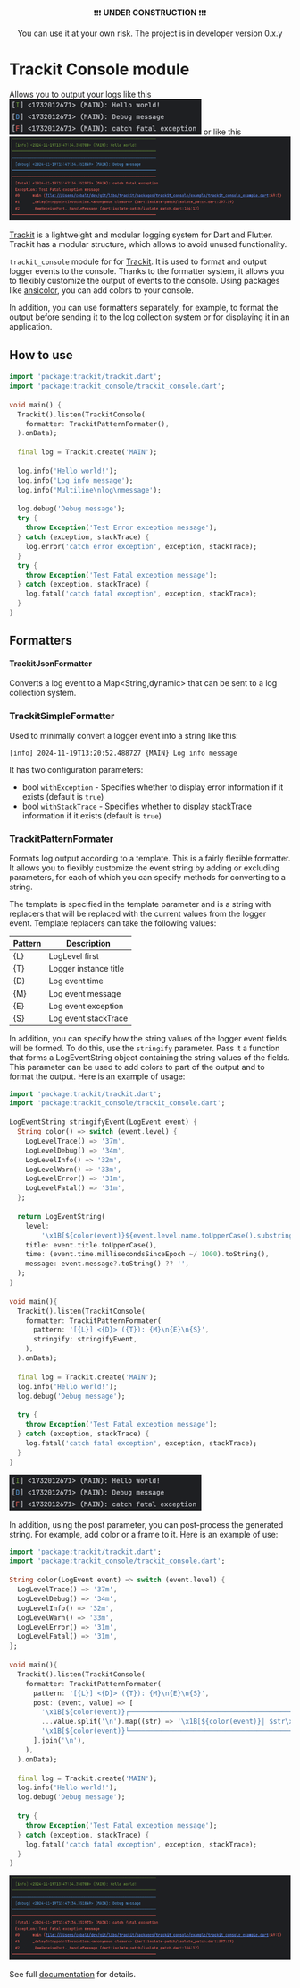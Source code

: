<p align="center">
❗️❗️❗️ <b>UNDER CONSTRUCTION</b> ❗️❗️❗️
</p>
<p align="center">
You can use it at your own risk. The project is in developer version 0.x.y
</p>

# Trackit Console module

Allows you to output your logs like this 
<img src="https://raw.githubusercontent.com/unger1984/trackit/refs/heads/main/packages/trackit_console/assets/screen1.png" >
or like this 
<img src="https://raw.githubusercontent.com/unger1984/trackit/refs/heads/main/packages/trackit_console/assets/screen2.png" >


[Trackit](https://github.com/unger1984/trackit) is a lightweight and modular logging system for Dart and Flutter. Trackit has a modular structure, which allows
to avoid unused functionality.

`trackit_console` module for for [Trackit](https://github.com/unger1984/trackit).
It is used to format and output logger events to the console. Thanks to the formatter system, it allows you to flexibly 
customize the output of events to the console. Using packages like [ansicolor](https://pub.dev/packages/ansicolor), 
you can add colors to your console.

In addition, you can use formatters separately, for example, to format the output before sending it to the log 
collection system or for displaying it in an application.

## How to use

```dart
import 'package:trackit/trackit.dart';
import 'package:trackit_console/trackit_console.dart';

void main() {
  Trackit().listen(TrackitConsole(
    formatter: TrackitPatternFormater(),
  ).onData);

  final log = Trackit.create('MAIN');

  log.info('Hello world!');
  log.info('Log info message');
  log.info('Multiline\nlog\nmessage');

  log.debug('Debug message');
  try {
    throw Exception('Test Error exception message');
  } catch (exception, stackTrace) {
    log.error('catch error exception', exception, stackTrace);
  }
  try {
    throw Exception('Test Fatal exception message');
  } catch (exception, stackTrace) {
    log.fatal('catch fatal exception', exception, stackTrace);
  }
}
```

## Formatters

#### TrackitJsonFormatter

Converts a log event to a Map<String,dynamic> that can be sent to a log collection system.

### TrackitSimpleFormatter

Used to minimally convert a logger event into a string like this:

```
[info] 2024-11-19T13:20:52.488727 {MAIN} Log info message
```

It has two configuration parameters:

* bool `withException` - Specifies whether to display error information if it exists (default is `true`)
* bool `withStackTrace` - Specifies whether to display stackTrace information if it exists (default is `true`)

### TrackitPatternFormater

Formats log output according to a template. This is a fairly flexible formatter. It allows you to flexibly customize 
the event string by adding or excluding parameters, for each of which you can specify methods for converting to a string.

The template is specified in the template parameter and is a string with replacers that will be replaced with the 
current values from the logger event. Template replacers can take the following values:

|   Pattern    | Description            |
|--------------|------------------------|
| {L}          | LogLevel first         |
| {T}          | Logger instance title  |
| {D}          | Log event time         |
| {M}          | Log event message      |
| {E}          | Log event exception    |
| {S}          | Log event stackTrace   |

In addition, you can specify how the string values of the logger event fields will be formed. To do this, use the 
`stringify` parameter. Pass it a function that forms a LogEventString object containing the string values of the fields. 
This parameter can be used to add colors to part of the output and to format the output. Here is an example of usage:

```dart
import 'package:trackit/trackit.dart';
import 'package:trackit_console/trackit_console.dart';

LogEventString stringifyEvent(LogEvent event) {
  String color() => switch (event.level) {
    LogLevelTrace() => '37m',
    LogLevelDebug() => '34m',
    LogLevelInfo() => '32m',
    LogLevelWarn() => '33m',
    LogLevelError() => '31m',
    LogLevelFatal() => '31m',
  };
  
  return LogEventString(
    level:
        '\x1B[${color(event)}${event.level.name.toUpperCase().substring(0, 1)}\x1B[0m',
    title: event.title.toUpperCase(),
    time: (event.time.millisecondsSinceEpoch ~/ 1000).toString(),
    message: event.message?.toString() ?? '',
  );
}

void main(){
  Trackit().listen(TrackitConsole(
    formatter: TrackitPatternFormater(
      pattern: '[{L}] <{D}> ({T}): {M}\n{E}\n{S}',
      stringify: stringifyEvent,
    ),
  ).onData);

  final log = Trackit.create('MAIN');
  log.info('Hello world!');
  log.debug('Debug message');

  try {
    throw Exception('Test Fatal exception message');
  } catch (exception, stackTrace) {
    log.fatal('catch fatal exception', exception, stackTrace);
  }
}
```
<img src="https://raw.githubusercontent.com/unger1984/trackit/refs/heads/main/packages/trackit_console/assets/screen1.png" >

In addition, using the post parameter, you can post-process the generated string. For example, add color or a frame to it. 
Here is an example of use:

```dart
import 'package:trackit/trackit.dart';
import 'package:trackit_console/trackit_console.dart';

String color(LogEvent event) => switch (event.level) {
  LogLevelTrace() => '37m',
  LogLevelDebug() => '34m',
  LogLevelInfo() => '32m',
  LogLevelWarn() => '33m',
  LogLevelError() => '31m',
  LogLevelFatal() => '31m',
};

void main(){
  Trackit().listen(TrackitConsole(
    formatter: TrackitPatternFormater(
      pattern: '[{L}] <{D}> ({T}): {M}\n{E}\n{S}',
      post: (event, value) => [
        '\x1B[${color(event)}┌──────────────────────────────────────────────────────────────────\x1B[0m',
        ...value.split('\n').map((str) => '\x1B[${color(event)}│ $str\x1B[0m'),
        '\x1B[${color(event)}└──────────────────────────────────────────────────────────────────\x1B[0m',
      ].join('\n'),
    ),
  ).onData);

  final log = Trackit.create('MAIN');
  log.info('Hello world!');
  log.debug('Debug message');

  try {
    throw Exception('Test Fatal exception message');
  } catch (exception, stackTrace) {
    log.fatal('catch fatal exception', exception, stackTrace);
  }
}
```
<img src="https://raw.githubusercontent.com/unger1984/trackit/refs/heads/main/packages/trackit_console/assets/screen2.png" >

See full [documentation](https://github.com/unger1984/trackit) for details.